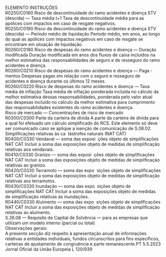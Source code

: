  
ELEMENTO  INSTRUÇÕES  
R0250/C0160  Risco de descontinuidade do 
ramo acidentes e doença STV 
(descida) — Taxa média t+1  Taxa de descontinuidade média para as apólices com impactos em caso de resgate 
negativos.  
R0250/C0190  Risco de descontinuidade do 
ramo acidentes e doença STV 
(descida) — Período médio de 
liquidação  Período médio, em anos, ao longo do qual as apólices com impactos negativos em 
caso de resgate se encontram em situação de liquidação.  
R0260/C0180  Risco de despesas do ramo 
acidentes e doença — Duração 
modificada  Duração modificada em anos dos fluxos de caixa incluídos na melhor estimativa 
das responsabilidades de seguro e de resseguro do ramo acidentes e doença.  
R0260/C0210  Risco de despesas do ramo 
acidentes e doença — Paga ­
mentos  Despesas pagas em relação com o seguro e resseguro de acidentes e doença 
durante os últimos 12 meses.  
R0260/C0220  Risco de despesas do ramo 
acidentes e doença — Taxa 
média de inflação  Taxa média de inflação ponderada incluída no cálculo da melhor estimativa dessas 
responsabilidades, ponderada pelo valor atual das despesas incluído no cálculo da 
melhor estimativa para cumprimento das responsabilidades existentes do ramo 
acidentes e doença.  
Risco de mercado — Concentrações de risco de mercado  
R0300/C0300  Parte da carteira de dívida  A parte da carteira de dívida para a qual foi efetuado um cálculo simplificado do 
RCS. 
Este elemento só deve ser comunicado caso se aplique a isenção de comunicação 
de S.06.02.  
Simplificações 
relativas às ca ­
tástrofes naturais 
(NAT CAT)  
R0400/C0330  Vendaval — soma das exposi ­
ções objeto de simplificações 
NAT CAT  Incluir a soma das exposições objeto de medidas de simplificação relativas aos 
vendavais.  
R0410/C0330  Granizo — soma das exposi ­
ções objeto de simplificações 
NAT CAT  Incluir a soma das exposições objeto de medidas de simplificação relativas ao 
granizo.  
R0420/C0330  Terramoto — soma das expo ­
sições objeto de simplificações 
NAT CAT  Incluir a soma das exposições objeto de medidas de simplificação relativas aos 
terramotos.  
R0430/C0330  Inundação — soma das expo ­
sições objeto de simplificações 
NAT CAT  Incluir a soma das exposições objeto de medidas de simplificação relativas às 
inundações.  
R0440/C0330  Aluimento — soma das expo ­
sições objeto de simplificações 
NAT CAT  Incluir a soma das exposições objeto de medidas de simplificação relativas ao 
aluimento.  
S.26.08 — Requisito de Capital de Solvência — para as empresas que utilizam um modelo interno (parcial ou total)  
Observações gerais:  
A presente secção diz respeito à apresentação anual de informações relativas a entidades individuais, fundos circunscritos 
para fins específicos, carteiras de ajustamento de congruência e parte remanescente.PT  5.5.2023 Jornal Oficial da União Europeia L 120/939
